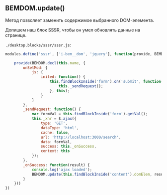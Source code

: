 ## BEMDOM.update()

Метод позволяет заменить содержимое выбранного DOM-элемента.

Допишем наш блок SSSR, чтобы он умел обновлять данные на странице.

`./desktop.blocks/sssr/sssr.js`:

```js
modules.define('sssr', ['i-bem__dom', 'jquery'], function(provide, BEMDOM, $) {

    provide(BEMDOM.decl(this.name, {
        onSetMod: {
            js: {
                inited: function() {
                    this.findBlockInside('form').on('submit', function() {
                        this._sendRequest();
                    }, this);
                }
            }
        },
        _sendRequest: function() {
            var formVal = this.findBlockInside('form').getVal();
            this._xhr = $.ajax({
                type: 'GET',
                dataType: 'html',
                cache: false,
                url: 'http://localhost:3000/search',
                data: formVal,
                success: this._onSuccess,
                context: this
            });
        },
        _onSuccess: function(result) {
            console.log('ajax loaded');
            BEMDOM.update(this.findBlockInside('content').domElem, result);
        }
    }))
})
```
